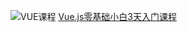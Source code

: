 ![VUE课程](https://images.gitee.com/uploads/images/2020/0517/122142_e03de4f1_2182501.png "iShot2020-05-17下午12.12.33.png")
[Vue.js零基础小白3天入门课程](https://ke.qq.com/course/460485?saleToken=2128547&from=pclink)